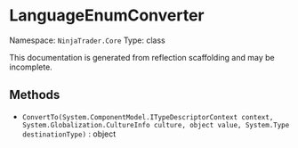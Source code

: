 # LanguageEnumConverter

Namespace: `NinjaTrader.Core`
Type: class

This documentation is generated from reflection scaffolding and may be incomplete.

## Methods
- `ConvertTo(System.ComponentModel.ITypeDescriptorContext context, System.Globalization.CultureInfo culture, object value, System.Type destinationType)` : object
